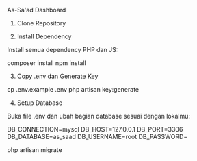 As-Sa'ad Dashboard

1. Clone Repository

2. Install Dependency

Install semua dependency PHP dan JS:

composer install
npm install

3. Copy .env dan Generate Key

cp .env.example .env
php artisan key:generate

4. Setup Database

Buka file .env dan ubah bagian database sesuai dengan lokalmu:

DB_CONNECTION=mysql
DB_HOST=127.0.0.1
DB_PORT=3306
DB_DATABASE=as_saad
DB_USERNAME=root
DB_PASSWORD=

php artisan migrate
